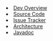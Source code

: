 <li><a href="{{pageRoot}}/development/index.html"><span>Dev Overview</span></a></li>
<li><a href="http://github.com/liquibase/liquibase"><span>Source Code</span></a></li>
<li><a href="http://liquibase.jira.com"><span>Issue Tracker</span></a></li>
<li><a href="{{pageRoot}}/development/architecture.html"><span>Architecture</span></a></li>
<li><a href="{{pageRoot}}/javadoc/index.html"><span>Javadoc</span></a></li>